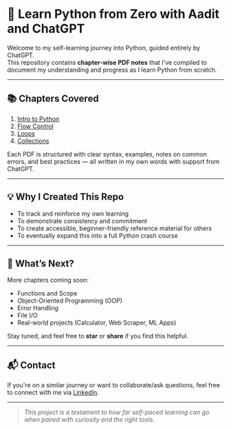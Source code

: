 # 🐍 Learn Python from Zero with Aadit and ChatGPT

Welcome to my self-learning journey into Python, guided entirely by ChatGPT.  
This repository contains **chapter-wise PDF notes** that I’ve compiled to document my understanding and progress as I learn Python from scratch.

---

## 📚 Chapters Covered

1. [Intro to Python](notes/Chapter1_Intro_To_Python.pdf)  
2. [Flow Control](notes/Chapter2_Flow_Control_Notes.pdf)  
3. [Loops](notes/Chapter3_Python_Loops_Notes.pdf)  
4. [Collections](notes/Chapter4_Python_Collections_Notes.pdf)

Each PDF is structured with clear syntax, examples, notes on common errors, and best practices — all written in my own words with support from ChatGPT.

---

## 💡 Why I Created This Repo

- To track and reinforce my own learning  
- To demonstrate consistency and commitment  
- To create accessible, beginner-friendly reference material for others  
- To eventually expand this into a full Python crash course

---

## 🚀 What’s Next?

More chapters coming soon:
- Functions and Scope  
- Object-Oriented Programming (OOP)  
- Error Handling  
- File I/O  
- Real-world projects (Calculator, Web Scraper, ML Apps)

Stay tuned, and feel free to **star** or **share** if you find this helpful.

---

## 📬 Contact

If you're on a similar journey or want to collaborate/ask questions, feel free to connect with me via [LinkedIn](https://www.linkedin.com/in/aaditnair).

---

> *This project is a testament to how far self-paced learning can go when paired with curiosity and the right tools.*
